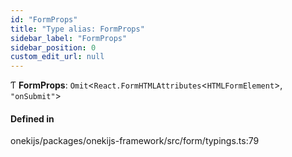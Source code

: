 ```yaml
---
id: "FormProps"
title: "Type alias: FormProps"
sidebar_label: "FormProps"
sidebar_position: 0
custom_edit_url: null
---
```


Ƭ **FormProps**: `Omit`<`React.FormHTMLAttributes`<`HTMLFormElement`\>, ``"onSubmit"``\>

#### Defined in

onekijs/packages/onekijs-framework/src/form/typings.ts:79
